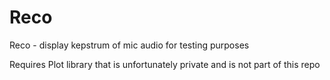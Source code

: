 # Reco
Reco - display kepstrum of mic audio for testing purposes

Requires Plot library that is unfortunately private and is not part of this repo

